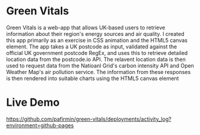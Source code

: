 # Green Vitals

Green Vitals is a web-app that allows UK-based users to retrieve information about their region's energy sources
and air quality. I created this app primarily as an exercise in CSS animation and the HTML5 canvas element.
The app takes a UK postcode as input, validated against the official UK government postcode RegEx, and uses this
to retrieve detailed location data from the postcode.io API. The relavent location data is then used to request 
data from the Natioanl Grid's carbon intensity API and Open Weather Map's air pollution service. The information 
from these responses is then rendered into suitable charts using the HTML5 canvas element

# Live Demo

https://github.com/pafirmin/green-vitals/deployments/activity_log?environment=github-pages

